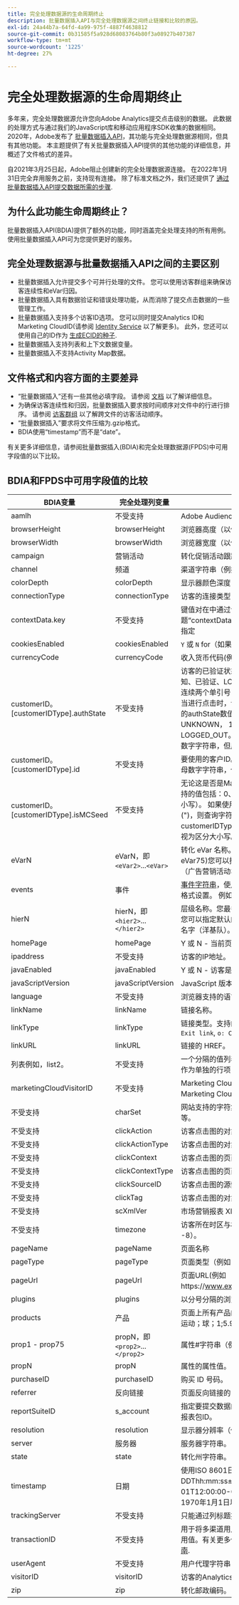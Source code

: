 ```yaml
---
title: 完全处理数据源的生命周期终止
description: 批量数据插入API与完全处理数据源之间终止链接和比较的原因。
exl-id: 24a44b7a-64fd-4a99-975f-4887f4638812
source-git-commit: 0b31585f5a928d68083764b80f3a08927b407387
workflow-type: tm+mt
source-wordcount: '1225'
ht-degree: 27%

---
```


# 完全处理数据源的生命周期终止

多年来，完全处理数据源允许您向Adobe Analytics提交点击级别的数据。 此数据的处理方式与通过我们的JavaScript库和移动应用程序SDK收集的数据相同。 2020年，Adobe发布了 [批量数据插入API](https://www.adobe.io/apis/experiencecloud/analytics/docs.html#!AdobeDocs/analytics-2.0-apis/master/bdia.md)，其功能与完全处理数据源相同，但具有其他功能。 本主题提供了有关批量数据插入API提供的其他功能的详细信息，并概述了文件格式的差异。

自2021年3月25日起，Adobe阻止创建新的完全处理数据源连接。 在2022年1月31日完全弃用服务之前，支持现有连接。 除了标准文档之外，我们还提供了 [通过批量数据插入API提交数据所需的步骤](https://adobe.ly/aabdia).

## 为什么此功能生命周期终止？

批量数据插入API(BDIA)提供了额外的功能，同时涵盖完全处理支持的所有用例。 使用批量数据插入API可为您提供更好的服务。

## 完全处理数据源与批量数据插入API之间的主要区别

* 批量数据插入允许提交多个可并行处理的文件。 您可以使用访客群组来确保访客连续性和eVar归因。
* 批量数据插入具有数据验证和错误处理功能，从而消除了提交点击数据的一些管理工作。
* 批量数据插入支持多个访客ID选项。 您可以同时提交Analytics ID和Marketing CloudID(请参阅 [Identity Service](https://experienceleague.adobe.com/docs/id-service/using/home.html?lang=zh-Hans) 以了解更多)。 此外，您还可以使用自己的ID作为 [生成ECID的种子](https://www.adobe.io/apis/experiencecloud/analytics/docs.html#!AdobeDocs/analytics-2.0-apis/master/bdia.md#customer-id-and-experience-cloud-visitor-id-seeds).
* 批量数据插入支持列表和上下文数据变量。
* 批量数据插入不支持Activity Map数据。

## 文件格式和内容方面的主要差异

* “批量数据插入”还有一些其他必填字段。 请参阅 [文档](https://www.adobe.io/apis/experiencecloud/analytics/docs.html#!AdobeDocs/analytics-2.0-apis/master/bdia.md) 以了解详细信息。
* 为确保访客连续性和归因，批量数据插入要求按时间顺序对文件中的行进行排序。 请参阅 [访客群组](https://www.adobe.io/apis/experiencecloud/analytics/docs.html#!AdobeDocs/analytics-2.0-apis/master/bdia.md#visitor-groups) 以了解跨文件的访客活动顺序。
* “批量数据插入”要求将文件压缩为.gzip格式。
* BDIA使用“timestamp”而不是“date”。

有关更多详细信息，请参阅批量数据插入(BDIA)和完全处理数据源(FPDS)中可用字段值的以下比较。

## BDIA和FPDS中可用字段值的比较

| BDIA变量 | 完全处理列变量 | 描述 |
| --- | --- | --- |
| aamlh | 不受支持 | Adobe Audience Manager位置提示。 |
| browserHeight | browserHeight | 浏览器高度（以像素为单位）（例如，768） |
| browserWidth | browserWidth | 浏览器宽度（以像素为单位）（例如1024） |
| campaign | 营销活动 | 转化促销活动跟踪代码 |
| channel | 频道 | 渠道字符串（例如，“体育节”） |
| colorDepth | colorDepth | 显示器颜色深度（以位为单位，例如24） |
| connectionType | connectionType | 访客的连接类型（LAN或调制解调器） |
| contextData.key | 不受支持 | 键值对在中通过命名标题“contextData.product”或“contextData.color”来指定 |
| cookiesEnabled | cookiesEnabled | `Y` 或 `N` for（如果访客支持第一方会话cookie） |
| currencyCode | currencyCode | 收入货币代码(例如， `USD`) |
| customerID。[customerIDType].authState | 不受支持 | 访客的已验证状态。 支持的值包括：0、1、2、未知、已验证、LOGGED_OUT或“（不区分大小写）。 连续两个单引号(&quot;)会导致查询字符串中忽略该值，当进行点击时，该值将转换为0。 请注意，受支持的authState数值表示以下内容： 0 = UNKNOWN， 1 = AUTHENTICATED， 2 = LOGGED_OUT。 customerIDType可以是任何字母数字字符串，但应视为区分大小写。 |
| customerID。[customerIDType].id | 不受支持 | 要使用的客户ID。 customerIDType可以是任何字母数字字符串，但应视为区分大小写。 |
| customerID。[customerIDType].isMCSeed | 不受支持 | 无论这是否是Marketing Cloud访客ID的种子。 支持的值包括：0、1、TRUE、FALSE、“（不区分大小写）。 如果使用0、FALSE或两个连续的单引号(&quot;)，则查询字符串中会忽略该值。 customerIDType可以是任何字母数字字符串，但应视为区分大小写。 |
| eVarN | eVarN，即 `<eVar2>`...`<eVar>` | 转化 eVar 名称。您最多可有 75 个 eVar ( eVar1 -eVar75)您可以指定eVar名称(eVar12)或友好名称（广告营销活动3）。 |
| events | 事件 | [事件字符串](https://experienceleague.adobe.com/docs/analytics/implementation/vars/page-vars/events/event-serialization.html?lang=en#vars)，使用与s.events变量相同的语法进行格式设置。 例如：scAdd，event1,event7 |
| hierN | hierN，即 `<hier2>`...`</hier2>` | 层级名称。您最多可有 5 个层级 ( hier1 - hier5)。 您可以指定默认的层次结构名称 `hier2` 或者友好的名字（洋基队）。 |
| homePage | homePage | Y 或 N - 当前页面是否为访客的主页。 |
| ipaddress | 不受支持 | 访客的IP地址。 |
| javaEnabled | javaEnabled | Y 或 N - 访客是否已启用 Java。 |
| javaScriptVersion | javaScriptVersion | JavaScript 版本（例如 1.3）。 |
| language | 不受支持 | 浏览器支持的语言。 例如：`en-us`。 |
| linkName | linkName | 链接名称。 |
| linkType | linkType | 链接类型。支持的值包括： `d: Download link`, `e: Exit link`, `o: Custom link`. |
| linkURL | linkURL | 链接的 HREF。 |
| 列表例如，list2。 | 不受支持 | 一个分隔的值列表，这些值会传递到变量中，然后作为单独的行项目进行报告 |
| marketingCloudVisitorID | 不受支持 | Marketing Cloud ID. 请参阅 [访客识别](https://experienceleague.adobe.com/docs/id-service/using/home.html?lang=en#id-service-api) 和Marketing Cloud访客ID服务 |
| 不受支持 | charSet | 网站支持的字符集。 例如，UTF-8、ISO-8859-1 等。 |
| 不受支持 | clickAction | 访客点击图的对象标识符 (oid) |
| 不受支持 | clickActionType | 访客点击图的对象标识符类型 (oidt) |
| 不受支持 | clickContext | 访客点击图的页面标识符 (pid) |
| 不受支持 | clickContextType | 访客点击图的页面标识符类型 (pidt) |
| 不受支持 | clickSourceID | 访客点击图的源索引 (oi) |
| 不受支持 | clickTag | 访客点击图的对象标记名称 (ot) |
| 不受支持 | scXmlVer | 市场营销报表 XML 请求版本号（例如 1.0）。 |
| 不受支持 | timezone | 访客所在时区与格林威治时间的小时差（例如 -8）。 |
| pageName | pageName | 页面名称 |
| pageType | pageType | 页面类型（例如，“错误页面”）。 |
| pageUrl | pageUrl | 页面URL(例如https://www.example.com/index.html)。 |
| plugins | plugins | 以分号分隔的浏览器插件名称列表。 |
| products | 产品 | 页面上所有产品的列表。 用逗号分隔产品。 例如：运动；球；1;5.95，玩具；顶部；1:1.99。 |
| prop1 - prop75 | propN，即 `<prop2>`...`</prop2>` | 属性#字符串（例如，“体育节”）。 |
| propN | propN | 属性的属性值。 |
| purchaseID | purchaseID | 购买 ID 号码。 |
| referrer | 反向链接 | 页面反向链接的 URL。 |
| reportSuiteID | s_account | 指定要提交数据的报表包。您应使用逗号分隔多个报表包ID。 |
| resolution | resolution | 显示器分辨率（例如 1024x768）。 |
| server | 服务器 | 服务器字符串。 |
| state | state | 转化州字符串。 |
| timestamp | 日期 | 使用ISO 8601日期格式YYYY-MM-DDThh:mm:ss±UTC_offset(例如，2021-09-01T12:00:00-07:00)，或Unix时间格式（自1970年1月1日以来经过的秒数）。 |
| trackingServer | 不受支持 | 只能通过列标题提供。 |
| transactionID | 不受支持 | 用于将多渠道用户活动绑定在一起作报告之用的公用值。有关更多信息，请参阅 [Data Sources用户指南](https://experienceleague.adobe.com/docs/analytics/import/data-sources/datasrc-home.html?lang=en#data-sources). |
| userAgent | 不受支持 | 用户代理字符串 |
| visitorID | visitorID | 访客的Analytics ID。 请参阅 [访客识别](https://experienceleague.adobe.com/docs/id-service/using/home.html?lang=en). |
| zip | zip | 转化邮政编码。 |

